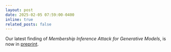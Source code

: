 ```yaml
---
layout: post
date: 2025-02-05 07:59:00-0400
inline: true
related_posts: false
---
```


Our latest finding of *Membership Inference Attack for Generative Models*, is now in [preprint](https://arxiv.org/abs/2502.02970).
